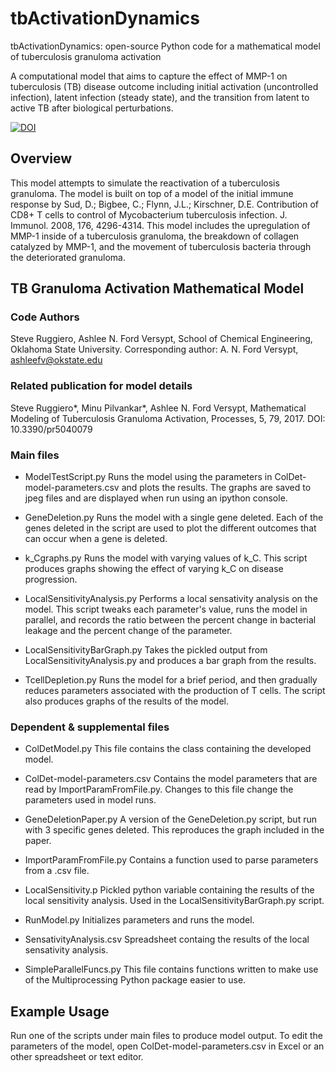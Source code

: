 # tbActivationDynamics
tbActivationDynamics: open-source Python code for a mathematical model of tuberculosis granuloma activation

A computational model that aims to capture the effect of MMP-1 on tuberculosis (TB) disease outcome including initial activation (uncontrolled infection), latent infection (steady state), and the transition from latent to active TB after biological perturbations.

[![DOI](https://zenodo.org/badge/102527971.svg)](https://zenodo.org/badge/latestdoi/102527971) 

## Overview
This model attempts to simulate the reactivation of a tuberculosis granuloma.
The model is built on top of a model of the initial immune response by Sud, D.; Bigbee, C.; Flynn, J.L.; Kirschner, D.E. Contribution of CD8+ T cells to control of Mycobacterium tuberculosis infection. J. Immunol. 2008, 176, 4296-4314.
This model includes the upregulation of MMP-1 inside of a tuberculosis granuloma, the breakdown of collagen catalyzed by MMP-1,
and the movement of tuberculosis bacteria through the deteriorated granuloma.


## TB Granuloma Activation Mathematical Model
### Code Authors
Steve Ruggiero, Ashlee N. Ford Versypt, 
School of Chemical Engineering,
Oklahoma State University.
Corresponding author: A. N. Ford Versypt, ashleefv@okstate.edu

### Related publication for model details
Steve Ruggiero*, Minu Pilvankar*, Ashlee N. Ford Versypt, Mathematical Modeling of Tuberculosis Granuloma Activation, Processes, 5, 79, 2017. DOI: 10.3390/pr5040079

### Main files

* ModelTestScript.py
   Runs the model using the parameters in ColDet-model-parameters.csv and plots the results. 
   The graphs are saved to jpeg files and are displayed when run using an ipython console.
	
* GeneDeletion.py
   Runs the model with a single gene deleted. Each of the genes deleted in the script
   are used to plot the different outcomes that can occur when a gene is deleted.
	
* k_Cgraphs.py
   Runs the model with varying values of k_C. This script produces graphs showing
   the effect of varying k_C on disease progression.
	
* LocalSensitivityAnalysis.py
   Performs a local sensativity analysis on the model. This script tweaks each parameter's
   value, runs the model in parallel, and records the ratio between the percent change in 
   bacterial leakage and the percent change of the parameter.
	
* LocalSensitivityBarGraph.py
   Takes the pickled output from LocalSensitivityAnalysis.py and produces a bar graph from the results.
	
* TcellDepletion.py
   Runs the model for a brief period, and then gradually reduces parameters associated
   with the production of T cells. The script also produces graphs of the results of the model.

### Dependent & supplemental files

* ColDetModel.py
	This file contains the class containing the developed model.
	
* ColDet-model-parameters.csv
	Contains the model parameters that are read by ImportParamFromFile.py.
	Changes to this file change the parameters used in model runs.
	
* GeneDeletionPaper.py
	A version of the GeneDeletion.py script, but run with 3 specific genes deleted.
	This reproduces the graph included in the paper.

* ImportParamFromFile.py
	Contains a function used to parse parameters from a .csv file.
	
* LocalSensitivity.p
	Pickled python variable containing the results of the local sensitivity analysis.
	Used in the LocalSensitivityBarGraph.py script.
	
* RunModel.py
	Initializes parameters and runs the model.
	
* SensativityAnalysis.csv
	Spreadsheet containg the results of the local sensativity analysis.
	
* SimpleParallelFuncs.py
	This file contains functions written to make use of the Multiprocessing Python
	package easier to use.

   
## Example Usage
Run one of the scripts under main files to produce model output. 
To edit the parameters of the model, open ColDet-model-parameters.csv in Excel or an other spreadsheet or text editor.
